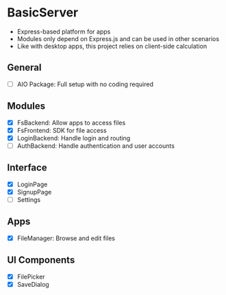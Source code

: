 # BasicServer

- Express-based platform for apps
- Modules only depend on Express.js and can be used in other scenarios
- Like with desktop apps, this project relies on client-side calculation

## General
- [ ] AIO Package: Full setup with no coding required

## Modules
- [x] FsBackend: Allow apps to access files
- [x] FsFrontend: SDK for file access
- [x] LoginBackend: Handle login and routing
- [ ] AuthBackend: Handle authentication and user accounts

## Interface
- [x] LoginPage
- [x] SignupPage
- [ ] Settings

## Apps
- [x] FileManager: Browse and edit files

## UI Components
- [x] FilePicker
- [x] SaveDialog
